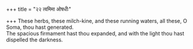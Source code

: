 +++
title = "२२ त्वमिमा ओषधीः"

+++
These herbs, these milch-kine, and these running waters, all these, O Soma, thou hast generated.  
     The spacious firmament hast thou expanded, and with the light thou hast dispelled the darkness.